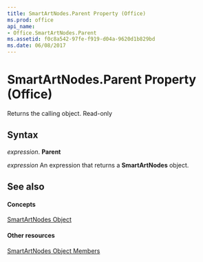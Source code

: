 ```yaml
---
title: SmartArtNodes.Parent Property (Office)
ms.prod: office
api_name:
- Office.SmartArtNodes.Parent
ms.assetid: f0c8a542-97fe-f919-d04a-9620d1b829bd
ms.date: 06/08/2017
---
```



# SmartArtNodes.Parent Property (Office)

Returns the calling object. Read-only


## Syntax

 _expression_. **Parent**

 _expression_ An expression that returns a **SmartArtNodes** object.


## See also


#### Concepts


[SmartArtNodes Object](smartartnodes-object-office.md)
#### Other resources


[SmartArtNodes Object Members](smartartnodes-members-office.md)

